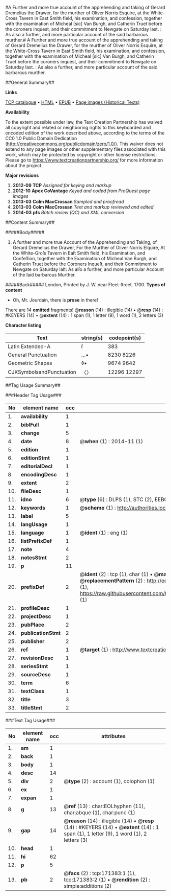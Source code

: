 #A Further and more true account of the apprehending and taking of Gerard Dremelius the Drawer, for the murther of Oliver Norris Esquire, at the White-Cross Tavern in East Smith field, his examination, and confession, together with the examination of Micheal [sic] Van Burgh, and Catherin Truet before the coroners inquest, and their commitment to Newgate on Saturday last. : As also a further, and more particular account of the said barbarous murther.#
A Further and more true account of the apprehending and taking of Gerard Dremelius the Drawer, for the murther of Oliver Norris Esquire, at the White-Cross Tavern in East Smith field, his examination, and confession, together with the examination of Micheal [sic] Van Burgh, and Catherin Truet before the coroners inquest, and their commitment to Newgate on Saturday last. : As also a further, and more particular account of the said barbarous murther.

##General Summary##

**Links**

[TCP catalogue](http://www.ota.ox.ac.uk/tcp/)  • 
[HTML](http://tei.it.ox.ac.uk/tcp/Texts-HTML/free/A85/A85061.html)  • 
[EPUB](http://tei.it.ox.ac.uk/tcp/Texts-EPUB/free/A85/A85061.epub) • 
[Page images (Historical Texts)](https://historicaltexts.jisc.ac.uk/eebo-45097797e)

**Availability**

To the extent possible under law, the Text Creation Partnership has waived all copyright and related or neighboring rights to this keyboarded and encoded edition of the work described above, according to the terms of the CC0 1.0 Public Domain Dedication (http://creativecommons.org/publicdomain/zero/1.0/). This waiver does not extend to any page images or other supplementary files associated with this work, which may be protected by copyright or other license restrictions. Please go to https://www.textcreationpartnership.org/ for more information about the project.

**Major revisions**

1. __2012-09__ __TCP__ *Assigned for keying and markup*
1. __2012-10__ __Apex CoVantage__ *Keyed and coded from ProQuest page images*
1. __2013-03__ __Colm MacCrossan__ *Sampled and proofread*
1. __2013-03__ __Colm MacCrossan__ *Text and markup reviewed and edited*
1. __2014-03__ __pfs__ *Batch review (QC) and XML conversion*

##Content Summary##

#####Body#####

1. A further and more true Account of the Apprehending and Taking, of Gerard Dremelius the Drawer, For the Murther of Oliver Norris Eſquire, At the White-Groſs Tavern in Eaſt Smith field, his Examination, and Confeſſion, together with the Examination of Micheal Van Burgh, and Catherin Truet before the Coroners Inqueſt, and their Commitment to Newgate on Saturday laſt: As alſo a further, and more particular Account of the ſaid barbarous Murther.

#####Back#####
London, Printed by J. W. near Fleet-ſtreet. 1700.
**Types of content**

  * Oh, Mr. Jourdain, there is **prose** in there!

There are 14 **omitted** fragments! 
 @__reason__ (14) : illegible (14)  •  @__resp__ (14) : #KEYERS (14)  •  @__extent__ (14) : 1 span (1), 1 letter (9), 1 word (1), 2 letters (3)

**Character listing**


|Text|string(s)|codepoint(s)|
|---|---|---|
|Latin Extended-A|ſ|383|
|General Punctuation|…•|8230 8226|
|Geometric Shapes|◊▪|9674 9642|
|CJKSymbolsandPunctuation|〈〉|12296 12297|

##Tag Usage Summary##

###Header Tag Usage###

|No|element name|occ|attributes|
|---|---|---|---|
|1.|__availability__|1||
|2.|__biblFull__|1||
|3.|__change__|5||
|4.|__date__|8| @__when__ (1) : 2014-11 (1)|
|5.|__edition__|1||
|6.|__editionStmt__|1||
|7.|__editorialDecl__|1||
|8.|__encodingDesc__|1||
|9.|__extent__|2||
|10.|__fileDesc__|1||
|11.|__idno__|6| @__type__ (6) : DLPS (1), STC (2), EEBO-CITATION (1), OCLC (1), VID (1)|
|12.|__keywords__|1| @__scheme__ (1) : http://authorities.loc.gov/ (1)|
|13.|__label__|5||
|14.|__langUsage__|1||
|15.|__language__|1| @__ident__ (1) : eng (1)|
|16.|__listPrefixDef__|1||
|17.|__note__|4||
|18.|__notesStmt__|2||
|19.|__p__|11||
|20.|__prefixDef__|2| @__ident__ (2) : tcp (1), char (1)  •  @__matchPattern__ (2) : ([0-9\-]+):([0-9IVX]+) (1), (.+) (1)  •  @__replacementPattern__ (2) : http://eebo.chadwyck.com/downloadtiff?vid=$1&page=$2 (1), https://raw.githubusercontent.com/textcreationpartnership/Texts/master/tcpchars.xml#$1 (1)|
|21.|__profileDesc__|1||
|22.|__projectDesc__|1||
|23.|__pubPlace__|2||
|24.|__publicationStmt__|2||
|25.|__publisher__|2||
|26.|__ref__|1| @__target__ (1) : http://www.textcreationpartnership.org/docs/. (1)|
|27.|__revisionDesc__|1||
|28.|__seriesStmt__|1||
|29.|__sourceDesc__|1||
|30.|__term__|6||
|31.|__textClass__|1||
|32.|__title__|3||
|33.|__titleStmt__|2||


###Text Tag Usage###

|No|element name|occ|attributes|
|---|---|---|---|
|1.|__am__|1||
|2.|__back__|1||
|3.|__body__|1||
|4.|__desc__|14||
|5.|__div__|2| @__type__ (2) : account (1), colophon (1)|
|6.|__ex__|1||
|7.|__expan__|1||
|8.|__g__|13| @__ref__ (13) : char:EOLhyphen (11), char:abque (1), char:punc (1)|
|9.|__gap__|14| @__reason__ (14) : illegible (14)  •  @__resp__ (14) : #KEYERS (14)  •  @__extent__ (14) : 1 span (1), 1 letter (9), 1 word (1), 2 letters (3)|
|10.|__head__|1||
|11.|__hi__|62||
|12.|__p__|5||
|13.|__pb__|2| @__facs__ (2) : tcp:171383:1 (1), tcp:171383:2 (1)  •  @__rendition__ (2) : simple:additions (2)|
